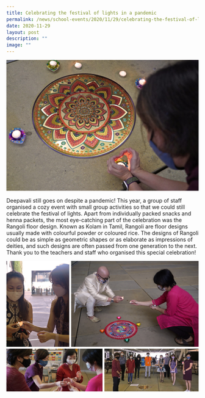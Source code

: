 ```yaml
---
title: Celebrating the festival of lights in a pandemic
permalink: /news/school-events/2020/11/29/celebrating-the-festival-of-lights-in-a-pandemic/
date: 2020-11-29
layout: post
description: ""
image: ""
---
```

![](/images/rangoli-floor-design.jpg)

Deepavali still goes on despite a pandemic! This year, a group of staff organised a cozy event with small group activities so that we could still celebrate the festival of lights. Apart from individually packed snacks and henna packets, the most eye-catching part of the celebration was the Rangoli floor design. Known as Kolam in Tamil, Rangoli are floor designs usually made with colourful powder or coloured rice. The designs of Rangoli could be as simple as geometric shapes or as elaborate as impressions of deities, and such designs are often passed from one generation to the next. Thank you to the teachers and staff who organised this special celebration!

![](/images/celebrating-deepavali-in-spite-of-a-pandemic.jpg)